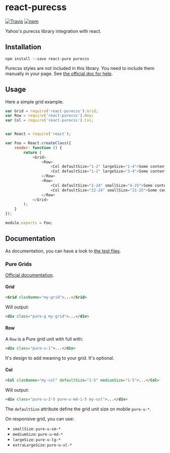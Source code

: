 # react-purecss

[![Travis](https://img.shields.io/travis/rezzza/react-purecss.svg)](https://travis-ci.org/rezzza/react-purecss) [![npm](https://img.shields.io/npm/v/react-purecss.svg)](https://www.npmjs.com/package/react-purecss)

Yahoo's purecss library integration with react.


## Installation

```
npm install --save react-pure purecss
```

Purecss styles are not included in this library. You need to include them manually in your page. See [the official doc for help](http://purecss.io/start/).

 

## Usage

Here a simple grid example. 

```javascript
var Grid = require('react-purecss').Grid;
var Row = require('react-purecss').Row;
var Col = require('react-purecss').Col;


var React = require('react');

var Foo = React.createClass({
    render: function () {
        return (
            <Grid>
                <Row>
                    <Col defaultSize="1-2" largeSize="1-4">Some content</Col>
                    <Col defaultSize="1-2" largeSize="3-4">Some content</Col>
                </Row>
                <Row>
                    <Col defaultSize="2-24" smallSize="4-25">Some content</Col>
                    <Col defaultSize="22-24" smallSize="21-25">Some content</Col>
                </Row>
            </Grid>
        );
    }
});

module.exports = Foo;
```

## Documentation

As documentation, you can have a look to [the test files](https://github.com/rezzza/react-purecss/tree/master/test).

### Pure Grids

[Official documentation](http://purecss.io/grids/).

#### Grid

```html
<Grid clasNamme="my-grid">...</Grid>
```

Will output:

```html
<div class="pure-g my-grid">...</div>
```

#### Row

A `Row` is a Pure grid unit with full with:

```html
<div class="pure-u-1">...</div>
```

It's design to add meaning to your grid. It's optional.


#### Col

```html
<Col clasNamme="my-col" defaultSize="2-5" mediumSize="1-5">...</Col>
```

Will output:

```html
<div class="pure-u-2-5 pure-u-md-1-5 my-col">...</div>
```

The `defaultSize` attribute define the grid unit size on mobile `pure-u-*`.

On responsive grid, you can use:

- `smallSize`: `pure-u-sm-*`
- `mediumSize`: `pure-u-md-*`
- `largeSize`: `pure-u-lg-*`
- `extraLargeSize`: `pure-u-xl-*`

